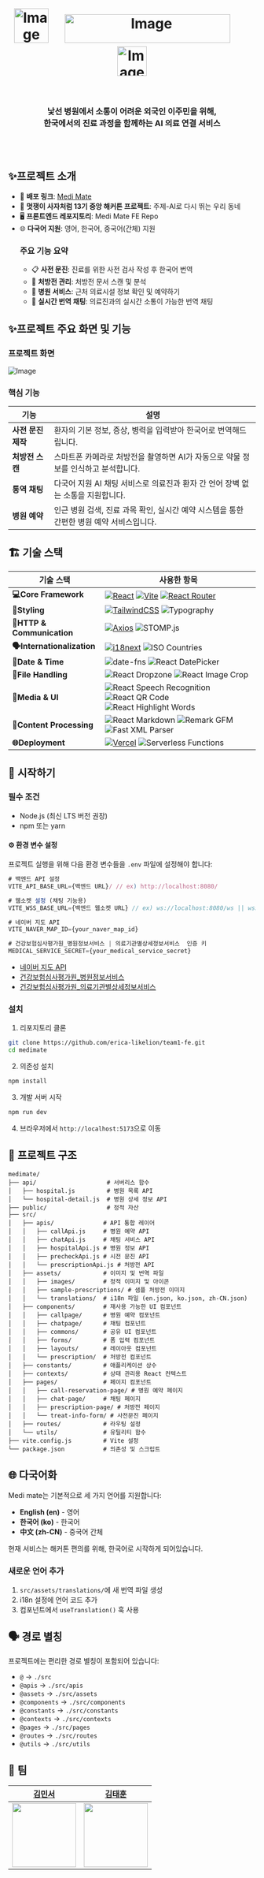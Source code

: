 # <div align = "center"><img width="70" height="70" alt="Image" src="https://github.com/user-attachments/assets/48e4cfa2-e1ea-4ce9-9526-76f7e122d772" />&nbsp;&nbsp;&nbsp;&nbsp;&nbsp;<img width="337" height="58" alt="Image" src="https://github.com/user-attachments/assets/c2db7caa-169c-4425-9871-0785f00c7ba1" /> &nbsp;&nbsp;&nbsp;&nbsp;&nbsp; <img width="60" height="60" alt="Image" src="https://likelion.net/img/favicon.png" /></div>

<br/>

<div align = "center">
 <h3>낯선 병원에서 소통이 어려운 외국인 이주민을 위해, <br/>한국에서의 진료 과정을 함께하는 AI 의료 연결 서비스</h3>
</div>

<br/>
<br/>

## ✨프로젝트 소개
- 🏁 **배포 링크**:  [Medi Mate](https://lion-medimate.vercel.app/home)
- 🦁 **멋쟁이 사자처럼 13기 중앙 해커톤 프로젝트**: 주제-AI로 다시 뛰는 우리 동네
- 🖥️ **프론트엔드 레포지토리**: Medi Mate FE Repo
- 🌐 **다국어 지원**: 영어, 한국어, 중국어(간체) 지원
  ### 주요 기능 요약
  - 📋 **사전 문진**: 진료를 위한 사전 검사 작성 후 한국어 번역
  - 💊 **처방전 관리**: 처방전 문서 스캔 및 분석
  - 🏥 **병원 서비스**: 근처 의료시설 정보 확인 및 예약하기
  - 💬 **실시간 번역 채팅**: 의료진과의 실시간 소통이 가능한 번역 채팅

## ✨프로젝트 주요 화면 및 기능
### 프로젝트 화면
![Image](https://github.com/user-attachments/assets/e7c46fb0-2324-41dc-bb75-e5c6e1660054)
### 핵심 기능
| 기능       | 설명                        |
|------------|-----------------------------|
| **사전 문진 제작**       | 환자의 기본 정보, 증상, 병력을 입력받아 한국어로 번역해드립니다. |
| **처방전 스캔**       | 스마트폰 카메라로 처방전을 촬영하면 AI가 자동으로 약물 정보를 인식하고 분석합니다.| 
| **통역 채팅**       | 다국어 지원 AI 채팅 서비스로 의료진과 환자 간 언어 장벽 없는 소통을 지원합니다. |
| **병원 예약**       | 인근 병원 검색, 진료 과목 확인, 실시간 예약 시스템을 통한 간편한 병원 예약 서비스입니다. |


## 🏗️ 기술 스택

| 기술 스택 | 사용한 항목 |
|----------|------------|
| **💻Core Framework** | [![React](https://img.shields.io/badge/React-61DAFB?style=for-the-badge&logo=react&logoColor=white)](https://reactjs.org/) [![Vite](https://img.shields.io/badge/Vite-646CFF?style=for-the-badge&logo=vite&logoColor=white)](https://vitejs.dev/) [![React Router](https://img.shields.io/badge/React--Router-CA4245?style=for-the-badge&logo=reactrouter&logoColor=white)](https://reactrouter.com/) |
| **🎨Styling** | [![TailwindCSS](https://img.shields.io/badge/Tailwind_CSS-38B2AC?style=for-the-badge&logo=tailwind-css&logoColor=white)](https://tailwindcss.com/) ![Typography](https://img.shields.io/badge/Tailwind_Typography-38B2AC?style=for-the-badge&logo=tailwind-css&logoColor=white) |
| **📡HTTP & Communication** | [![Axios](https://img.shields.io/badge/Axios-5A29E4?style=for-the-badge&logo=axios&logoColor=white)](https://axios-http.com/) ![STOMP.js](https://img.shields.io/badge/STOMP.js-FF6B6B?style=for-the-badge&logo=socketdotio&logoColor=white) |
| **🗣️Internationalization** | [![i18next](https://img.shields.io/badge/i18next-26A69A?style=for-the-badge&logo=i18next&logoColor=white)](https://www.i18next.com/) ![ISO Countries](https://img.shields.io/badge/ISO_Countries-4CAF50?style=for-the-badge&logo=googlemaps&logoColor=white) |
| **📅Date & Time** | ![date-fns](https://img.shields.io/badge/date--fns-770C56?style=for-the-badge&logo=clockify&logoColor=white) ![React DatePicker](https://img.shields.io/badge/React_DatePicker-61DAFB?style=for-the-badge&logo=react&logoColor=white) |
| **📁File Handling** | ![React Dropzone](https://img.shields.io/badge/React_Dropzone-00D9FF?style=for-the-badge&logo=dropbox&logoColor=white) ![React Image Crop](https://img.shields.io/badge/React_Image_Crop-FF6B35?style=for-the-badge&logo=photopea&logoColor=white) |
| **🎤Media & UI** | ![React Speech Recognition](https://img.shields.io/badge/Speech_Recognition-FF4081?style=for-the-badge&logo=googleassistant&logoColor=white) ![React QR Code](https://img.shields.io/badge/QR_Code-000000?style=for-the-badge&logo=qrcode&logoColor=white) ![React Highlight Words](https://img.shields.io/badge/Highlight_Words-FFC107?style=for-the-badge&logo=highlighter&logoColor=white) |
| **📝Content Processing** | ![React Markdown](https://img.shields.io/badge/React_Markdown-000000?style=for-the-badge&logo=markdown&logoColor=white) ![Remark GFM](https://img.shields.io/badge/Remark_GFM-1F2937?style=for-the-badge&logo=github&logoColor=white) ![Fast XML Parser](https://img.shields.io/badge/XML_Parser-FF6600?style=for-the-badge&logo=xml&logoColor=white) |
| **🌐Deployment** | [![Vercel](https://img.shields.io/badge/Vercel-000000?style=for-the-badge&logo=vercel&logoColor=white)](https://vercel.com/) ![Serverless Functions](https://img.shields.io/badge/Serverless-FD5750?style=for-the-badge&logo=serverless&logoColor=white) |

## 🚀  시작하기

### 필수 조건
- Node.js (최신 LTS 버전 권장)
- npm 또는 yarn
#### ⚙️ 환경 변수 설정

프로젝트 실행을 위해 다음 환경 변수들을 `.env` 파일에 설정해야 합니다:

```js
# 백엔드 API 설정
VITE_API_BASE_URL={백엔드 URL}/ // ex) http://localhost:8080/

# 웹소켓 설정 (채팅 기능용)
VITE_WSS_BASE_URL={백엔드 웹소켓 URL} // ex) ws://localhost:8080/ws || wss://localhost:8080/ws 

# 네이버 지도 API
VITE_NAVER_MAP_ID={your_naver_map_id}

# 건강보험심사평가원_병원정보서비스 | 의료기관별상세정보서비스  인증 키 
MEDICAL_SERVICE_SECRET={your_medical_service_secret}
```

- [네이버 지도 API](https://www.ncloud.com/product/applicationService/maps)
- [건강보험심사평가원_병원정보서비스](https://www.data.go.kr/data/15001698/openapi.do#/API%20%EB%AA%A9%EB%A1%9D/getHospBasisList)
- [건강보험심사평가원_의료기관별상세정보서비스](https://www.data.go.kr/data/15001699/openapi.do#/API%20%EB%AA%A9%EB%A1%9D/getDgsbjtInfo2.7)

### 설치

1. 리포지토리 클론
```bash
git clone https://github.com/erica-likelion/team1-fe.git
cd medimate
```

2. 의존성 설치
```bash
npm install
```

3. 개발 서버 시작
```bash
npm run dev
```

4. 브라우저에서 `http://localhost:5173`으로 이동

## 📁 프로젝트 구조

```
medimate/
├── api/                    # 서버리스 함수
│   ├── hospital.js         # 병원 목록 API
│   └── hospital-detail.js  # 병원 상세 정보 API
├── public/                 # 정적 자산
├── src/
│   ├── apis/              # API 통합 레이어
│   │   ├── callApi.js     # 병원 예약 API
│   │   ├── chatApi.js     # 채팅 서비스 API
│   │   ├── hospitalApi.js # 병원 정보 API
│   │   ├── precheckApi.js # 시전 문진 API
│   │   └── prescriptionApi.js # 처방전 API
│   ├── assets/            # 이미지 및 번역 파일
│   │   ├── images/        # 정적 이미지 및 아이콘
│   │   ├── sample-prescriptions/ # 샘플 처방전 이미지
│   │   └── translations/  # i18n 파일 (en.json, ko.json, zh-CN.json)
│   ├── components/        # 재사용 가능한 UI 컴포넌트
│   │   ├── callpage/      # 병원 예약 컴포넌트
│   │   ├── chatpage/      # 채팅 컴포넌트
│   │   ├── commons/       # 공유 UI 컴포넌트
│   │   ├── forms/         # 폼 입력 컴포넌트
│   │   ├── layouts/       # 레이아웃 컴포넌트
│   │   └── prescription/  # 처방전 컴포넌트
│   ├── constants/         # 애플리케이션 상수
│   ├── contexts/          # 상태 관리용 React 컨텍스트
│   ├── pages/             # 페이지 컴포넌트
│   │   ├── call-reservation-page/ # 병원 예약 페이지
│   │   ├── chat-page/     # 채팅 페이지
│   │   ├── prescription-page/ # 처방전 페이지
│   │   └── treat-info-form/ # 사전문진 페이지
│   ├── routes/            # 라우팅 설정
│   └── utils/             # 유틸리티 함수
├── vite.config.js         # Vite 설정
└── package.json           # 의존성 및 스크립트
```

## 🌐 다국어화

Medi mate는 기본적으로 세 가지 언어를 지원합니다:

- **English (en)** - 영어
- **한국어 (ko)** - 한국어
- **中文 (zh-CN)** - 중국어 간체

현재 서비스는 해커톤 편의를 위해, 한국어로 시작하게 되어있습니다.

### 새로운 언어 추가

1. `src/assets/translations/`에 새 번역 파일 생성
2. i18n 설정에 언어 코드 추가
3. 컴포넌트에서 `useTranslation()` 훅 사용

## 🗣️ 경로 별칭

프로젝트에는 편리한 경로 별칭이 포함되어 있습니다:

- `@` → `./src`
- `@apis` → `./src/apis`
- `@assets` → `./src/assets`
- `@components` → `./src/components`
- `@constants` → `./src/constants`
- `@contexts` → `./src/contexts`
- `@pages` → `./src/pages`
- `@routes` → `./src/routes`
- `@utils` → `./src/utils`


## 👥 팀

| [김민서](https://github.com/DoggiKim) | [김태훈](https://github.com/mna11) |
|:---:|:---:|
| <img src="https://github.com/DoggiKim.png" width="130"> | <img src="https://github.com/mna11.png" width="130"> |
